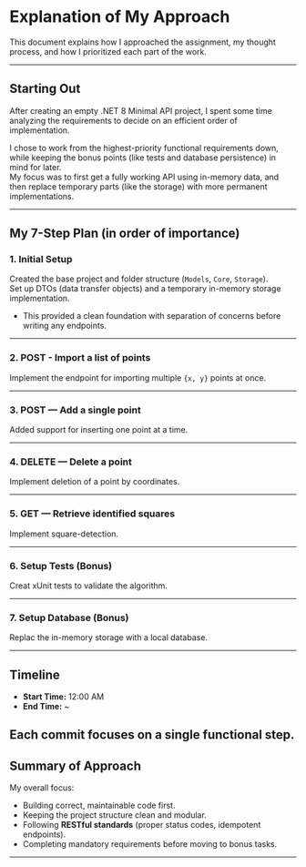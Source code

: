 # Explanation of My Approach

This document explains how I approached the assignment, my thought process, and how I prioritized each part of the work.

---

## Starting Out

After creating an empty .NET 8 Minimal API project, I spent some time analyzing the requirements to decide on an efficient order of implementation.

I chose to work from the highest-priority functional requirements down, while keeping the bonus points (like tests and database persistence) in mind for later.  
My focus was to first get a fully working API using in-memory data, and then replace temporary parts (like the storage) with more permanent implementations.

---

## My 7-Step Plan (in order of importance)

### 1. Initial Setup
Created the base project and folder structure (`Models`, `Core`, `Storage`).  
Set up DTOs (data transfer objects) and a temporary in-memory storage implementation.  
* This provided a clean foundation with separation of concerns before writing any endpoints.

---

### 2. POST - Import a list of points
Implement the endpoint for importing multiple `{x, y}` points at once.

---

### 3. POST — Add a single point
Added support for inserting one point at a time.  

---

### 4. DELETE — Delete a point
Implement deletion of a point by coordinates.  

---

### 5. GET — Retrieve identified squares
Implement square-detection.  

---

### 6. Setup Tests (Bonus)
Creat xUnit tests to validate the algorithm.  

---

### 7. Setup Database (Bonus)
Replac the in-memory storage with a local database.

---

## Timeline

- **Start Time:** 12:00 AM  
- **End Time:** ~

Each commit focuses on a single functional step.
---

## Summary of Approach

My overall focus:
- Building correct, maintainable code first.  
- Keeping the project structure clean and modular.  
- Following **RESTful standards** (proper status codes, idempotent endpoints).  
- Completing mandatory requirements before moving to bonus tasks.

---
